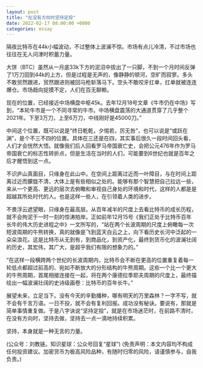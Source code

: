 ```yaml
---
layout: post
title: "在没有方向时坚持定投"
date: 2022-02-17 08:00:00 +0800
categories: essay
---
```


隔夜比特币在44k小幅波动，不过整体上波澜不惊。市场有点儿冷清，不过市场也往往在无人问津时积蓄力量。

大饼（BTC）虽然从一月底33k下方的泥沼中拔出了一只脚，不到一个月时间反弹了1万刀回到44k的上方，但是过程是无声的，像静静的顿河，空旷而寂寥。多头不敢贸然跟进，贸然跟进则被回马枪斩落马下。空头不敢咬牙扛单，扛单就被连连爆仓。市场趋向捉摸不定，人们在百无聊赖。

现在的位置，已经接近中场横盘中枢45k。去年12月18号文章《牛市仍在中场》写到，“本轮牛市是一个不同寻常的牛市。中场横盘震荡的大通道贯穿了几乎整个2021年。下至3万刀，上至6万刀，中线刚好是45000刀。”

中间这个位置，既可以说是“终日乾乾，夕惕若，厉无咎”，也可以说是“或跃在渊”，是个不三不四的位置。具体在三还是在四，其实事后很久一段时间回头看，人们才会恍然大悟。就像我们后人回看罗马帝国衰亡史，会把公元476年作为罗马帝国衰亡的标志性转折点，但是生活在当时的人们，可能要到6世纪也就是百年之后才醒悟到这一点。

不识庐山真面目，只缘身在此山中。在空间上距离过近而一叶障目，与在时间上距离过近而朦胧不清，大体上是有些相似之处的。能够有那个智慧把自己拉远一些，来从一个更高、更远的层次去俯瞰和审视自己身处的环境和时代，这样的人都是是超越其所处时代的人。也是这样一些人，在引领着人类的进步。

不畏浮云遮望眼，只缘身在最高层。从百年减半的尺度上去看比特币的成长历程，就不会拘泥于一时一刻的惊涛拍岸。正如前年12月15号《我们正处于比特币百年长牛的伟大历史进程之中》一文所写的，“站在两个长波周期的尺度上俯瞰每一次短波周期的牛熊转换，真的就像是飞到蓝天白云之上，向下看历史长河中泛起的一朵朵浪花。这是比特币从无到有，到商品化，到资产化，最终到货币化的波澜壮阔的历史，其宏伟，其广大，是超乎我们有限的想象力的。”

“在这样一段横跨两个世纪的长波周期内，比特币会不断在更高的位置重复着每一轮低点都超过前高的、宛如不断放大的分形结构的牛熊周期。这些一个比一个更大的牛熊周期，首尾相接连接在一起，将在两个康德拉季耶夫周期的尺度上，最终描绘出一幅波澜壮阔的史诗级画卷：比特币的百年长牛。”

展望未来，立足当下。没有今天的辛勤播种，哪有明天的万里森林？一字不写，就不会有千言万语。一日不投，就不会有复利回报。成功没有秘诀。要说有，那就是简单事情重复做。于是八字诀说“坚持定投”，就是在市场迷茫时，在前路不清时，在没有方向时，坚持去做，坚持去一点一滴地持续积累。

坚持，本身就是一种无言的力量。

(公众号：刘教链。知识星球：公众号回复“星球”)
(免责声明：本文内容均不构成任何投资建议。加密货币为极高风险品种，有随时归零的风险，请谨慎参与，自我负责。)